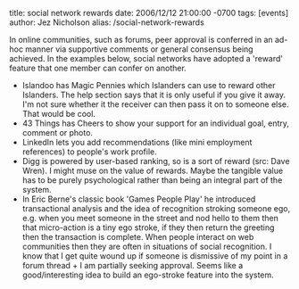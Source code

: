 title: social network rewards
date: 2006/12/12 21:00:00 -0700
tags: [events]
author: Jez Nicholson
alias: /social-network-rewards

In online communities, such as forums, peer approval is conferred in an ad-hoc manner via supportive comments or general consensus being achieved. In the examples below, social networks have adopted a 'reward' feature that one member can confer on another.

* Islandoo has Magic Pennies which Islanders can use to reward other Islanders. The help section says that it is only useful if you give it away. I'm not sure whether it the receiver can then pass it on to someone else. That would be cool.
* 43 Things has Cheers to show your support for an individual goal, entry, comment or photo.
* LinkedIn lets you add recommendations (like mini employment references) to people's work profile.
* Digg is powered by user-based ranking, so is a sort of reward (src: Dave Wren). I might muse on the value of rewards. Maybe the tangible value has to be purely psychological rather than being an integral part of the system.
* In Eric Berne's classic book 'Games People Play' he introduced transactional analysis and the idea of recognition stroking someone ego, e.g. when you meet someone in the street and nod hello to them then that micro-action is a tiny ego stroke, if they then return the greeting then the transaction is complete. When people interact on web communities then they are often in situations of social recognition. I know that I get quite wound up if someone is dismissive of my point in a forum thread + I am partially seeking approval. Seems like a good/interesting idea to build an ego-stroke feature into the system.